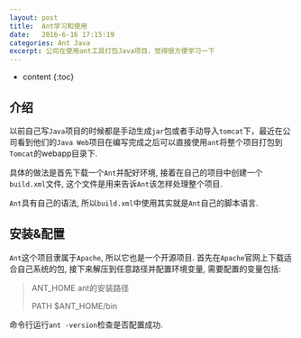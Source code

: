 ```yaml
---
layout: post
title:  Ant学习和使用
date:   2016-6-16 17:15:19
categories: Ant Java
excerpt: 公司在使用ant工具打包Java项目，觉得很方便学习一下
---
```


* content
{:toc}

## 介绍

以前自己写`Java`项目的时候都是手动生成`jar`包或者手动导入`tomcat`下，最近在公司看到他们的`Java Web`项目在编写完成之后可以直接使用`ant`将整个项目打包到`Tomcat`的webapp目录下.

具体的做法是首先下载一个`Ant`并配好环境, 接着在自己的项目中创建一个`build.xml`文件, 这个文件是用来告诉`Ant`该怎样处理整个项目.

`Ant`具有自己的语法, 所以`build.xml`中使用其实就是`Ant`自己的脚本语言.

## 安装&配置

`Ant`这个项目隶属于`Apache`, 所以它也是一个开源项目. 首先在`Apache`官网上下载适合自己系统的包, 接下来解压到任意路径并配置环境变量, 需要配置的变量包括:

> ANT_HOME	ant的安装路径
> 
> PATH		$ANT_HOME/bin

命令行运行`ant -version`检查是否配置成功.

